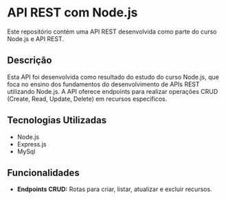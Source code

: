 # API REST com Node.js

Este repositório contém uma API REST desenvolvida como parte do curso Node.js e API REST.

## Descrição

Esta API foi desenvolvida como resultado do estudo do curso Node.js, que foca no ensino dos fundamentos do desenvolvimento de APIs REST utilizando Node.js.
A API oferece endpoints para realizar operações CRUD (Create, Read, Update, Delete) em recursos específicos.

## Tecnologias Utilizadas

- Node.js
- Express.js
- MySql

## Funcionalidades

- **Endpoints CRUD:** Rotas para criar, listar, atualizar e excluir recursos.

